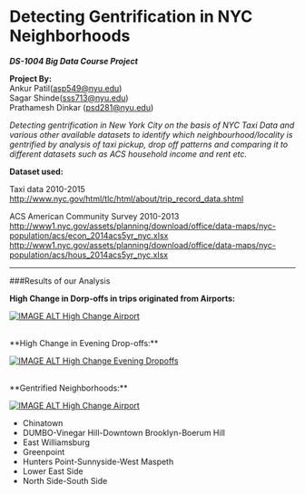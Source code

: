 # Detecting Gentrification in NYC Neighborhoods
**_DS-1004 Big Data Course Project_**

**Project By:**  
Ankur Patil(asp549@nyu.edu)  
Sagar Shinde(sss713@nyu.edu)  
Prathamesh Dinkar (psd281@nyu.edu)  

*Detecting gentrification in New York City on the basis of  NYC Taxi Data and various other available datasets to identify which neighbourhood/locality is gentrified by analysis of taxi pickup, drop off patterns and comparing it to different datasets such as ACS household income and rent etc.*

**Dataset used:**

Taxi data 2010-2015  
http://www.nyc.gov/html/tlc/html/about/trip_record_data.shtml

ACS American Community Survey 2010-2013  
http://www1.nyc.gov/assets/planning/download/office/data-maps/nyc-population/acs/econ_2014acs5yr_nyc.xlsx  
http://www1.nyc.gov/assets/planning/download/office/data-maps/nyc-population/acs/hous_2014acs5yr_nyc.xlsx  

***
###Results of our Analysis  

**High Change in Dorp-offs in trips originated from Airports:**

[![IMAGE ALT High Change Airport](http://res.cloudinary.com/pdinkar/image/upload/v1463179512/High_Change_in_Drop-offs_from_Airports_jhaxak.png)](https://sss713.cartodb.com/viz/6e0efb3a-18a7-11e6-bd06-0ea31932ec1d/public_map)

<br/>  
**High Change in Evening Drop-offs:**

[![IMAGE ALT High Change Evening Dropoffs](http://res.cloudinary.com/pdinkar/image/upload/v1463179513/Change_in_Evening_Drop-offs_schncl.png)](https://sss713.cartodb.com/viz/7dae9e12-189b-11e6-94fc-0ea31932ec1d/public_map)

<br/>    
**Gentrified Neighborhoods:**

[![IMAGE ALT High Change Airport](http://res.cloudinary.com/pdinkar/image/upload/v1463179511/Conclusion_ne0s2o.png)](https://sss713.cartodb.com/viz/32b28b56-1951-11e6-bc00-0e31c9be1b51/public_map)

* Chinatown  
* DUMBO-Vinegar Hill-Downtown Brooklyn-Boerum Hill  
* East Williamsburg  
* Greenpoint  
* Hunters Point-Sunnyside-West Maspeth  
* Lower East Side  
* North Side-South Side  

